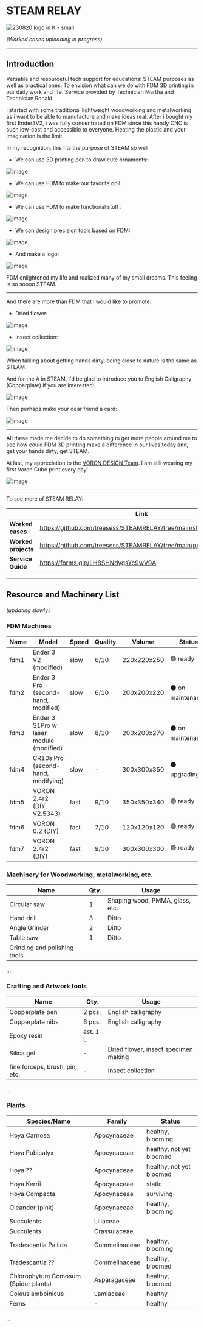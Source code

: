 # STEAM RELAY


![230820 logo in K - small](https://github.com/treesess/STEAMRELAY/assets/20311124/165b6501-45f4-4860-bd4d-d77afa5a961b)

*(Worked cases uploading in progress)*



----

## Introduction 

Versatile and resourceful tech support for educational STEAM purposes as well as practical ones. To envision what can we do with FDM 3D printing in our daily work and life. Service provided by Technician Martha and Technician Ronald.

i started with some traditional lightweight woodworking and metalworking as i want to be able to manufacture and make ideas real. After i bought my first Ender3V2, i was fully concentrated on FDM since this handy CNC  is such low-cost and accessible to everyone. Heating the plastic and your imagination is the limit. 

In my recognition, this fits the purpose of STEAM so well. 

- We can use 3D printing pen to draw cute ornaments: 

![image](https://github.com/treesess/STEAMRELAY/assets/20311124/d4bd7029-b759-4321-a6e3-0c08feb5a99a)

- We can use FDM to make our favorite doll:

![image](https://github.com/treesess/STEAMRELAY/assets/20311124/3e278475-41f8-48be-87ed-4808eeeddec2)

- We can use FDM to make functional stuff :

![image](https://github.com/treesess/STEAMRELAY/assets/20311124/2582d85f-df80-4e58-a42d-037d45dda3a8)

- We can design precision tools based on FDM: 

![image](https://github.com/treesess/STEAMRELAY/assets/20311124/49deae78-4ca5-4d98-86fb-cf5370c6eefe)

- And make a logo:

![image](https://github.com/treesess/STEAMRELAY/assets/20311124/3d61ffeb-5ce5-4831-9184-1a11796a9a63)


FDM enlightened my life and realized many of my small dreams. This feeling is so soooo STEAM. 




----

And there are more than FDM that i would like to promote: 

- Dried flower:

![image](https://github.com/treesess/STEAMRELAY/assets/20311124/8a584bf0-fb8f-40ce-8324-bf2a936adab4)

- Insect collection:

![image](https://github.com/treesess/STEAMRELAY/assets/20311124/5f02d637-e123-4fe9-946f-6468466399e9)

When talking about getting hands dirty, being close to nature is the same as STEAM. 

And for the A in STEAM, i'd be glad to introduce you to English Caligraphy (Copperplate) if you are interested: 

![image](https://github.com/treesess/STEAMRELAY/assets/20311124/8bef53f1-d28a-416c-8c90-7b25cbf9ae96)

Then perhaps make your dear friend a card:

![image](https://github.com/treesess/STEAMRELAY/assets/20311124/711903a1-c24c-4952-a176-7b35b801e0ac)



----

All these made me decide to do something to get more people around me to see how could FDM 3D printing make a difference in our lives today and, get your hands dirty, get STEAM. 

At last, my appreciation to the [VORON DESIGN Team](https://www.vorondesign.com/). I am still wearing my first Voron Cube print every day! 

![image](https://github.com/treesess/STEAMRELAY/assets/20311124/f3f91116-ed07-4a0a-a179-5162a81cc4cb)


-------

To see more of STEAM RELAY: 

|	|Link	|
|---|---|
|**Worked cases** 	|https://github.com/treesess/STEAMRELAY/tree/main/showcase		|
|**Worked projects**	|https://github.com/treesess/STEAMRELAY/tree/main/project%20cases	|
|**Service Guide**	|https://forms.gle/LH8SHNdygsYc9wV9A 					|


----

## Resource and Machinery List
*(updating slowly）*
### FDM Machines

|Name	|Model						|Speed	|Quality	|Volume		|Status			|
|---	|---						|---	|---		|---		|---			|
|fdm1	| Ender 3 V2 (modified)				| slow	| 6/10		| 220x220x250	| 🟢 ready		|
|fdm2	| Ender 3 Pro (second-hand, modified) 		| slow	| 6/10		| 200x200x220	| ⚫ on maintenance	|
|fdm3	| Ender 3 S1Pro w laser module (modified)	| slow	| 8/10		| 200x200x270	| ⚫ on maintenance	|
|fdm4	| CR10s Pro (second-hand, modifying)		| slow	| -		| 300x300x350	| ⚫ upgrading		|
|fdm5	| VORON 2.4r2 (DIY, V2.5343)			| fast	| 9/10		| 350x350x340	| 🟢 ready		|
|fdm6	| VORON 0.2 (DIY)				| fast	| 7/10		| 120x120x120	| 🟢 ready		|
|fdm7	| VORON 2.4r2 (DIY)				| fast	| 9/10		| 300x300x300	| 🟢 ready 		|

### Machinery for Woodworking, metalworking, etc.

|Name			|Qty.		|Usage					|
|---			|---		|---					|
|Circular saw		|1		|Shaping wood, PMMA, glass, etc.	|
|Hand drill		|3		|Ditto					|
|Angle Grinder		|2		|Ditto					|
|Table saw		|1		|Ditto					|
|Grinding and polishing tools	|	|					|
...

### Crafting and Artwork tools

|Name				|Qty.		|Usage						|
|---				|---		|---						|
|Copperplate pen		|2 pcs.		|English calligraphy				|
|Copperplate nibs		|6 pcs.		|English calligraphy				|
|Epoxy resin			|est. 1 L	| 						|
|Silica gel			|-		|Dried flower, insect specimen making 		|
|fine forceps, brush, pin, etc.	|-		|Insect collection				|
...

### Plants

|Species/Name			|Family 		|Status						|
|---				|---			|---						|
|Hoya Carnosa			|Apocynaceae	|healthy, blooming			|
|Hoya Pubicalyx			|Apocynaceae	|healthy, not yet bloomed	|
|Hoya ??			|Apocynaceae	|healthy, not yet bloomed	|
|Hoya Kerrii			|Apocynaceae	|static						|
|Hoya Compacta			|Apocynaceae	|surviving					|
|Oleander (pink)		|Apocynaceae	|healthy, blooming			|
|Succulents			|Liliaceae		|	|
|Succulents			|Crassulaceae	|	|
|Tradescantia Pallida		|Commelinaceae	|healthy, blooming			|
|Tradescantia ??		|Commelinaceae	|healthy, bloomed			|
|Chlorophytum Comosum (Spider plants)	|Asparagaceae	|healthy, bloomed			|
|Coleus amboinicus		|Lamiaceae	|healthy	|
|Ferns				|-		|healthy	|
...




